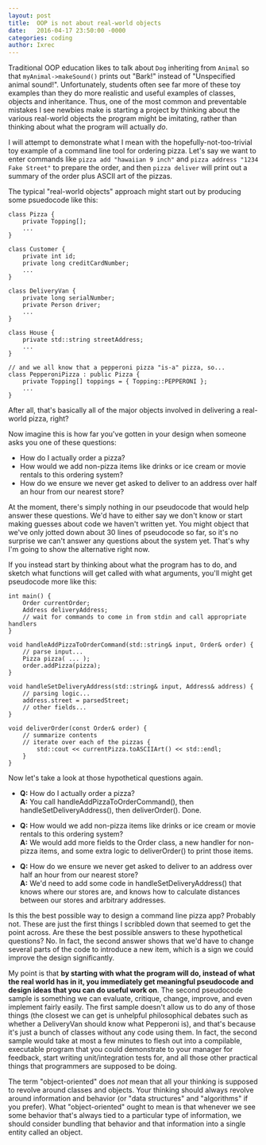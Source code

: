 ```yaml
---
layout: post
title:  OOP is not about real-world objects
date:   2016-04-17 23:50:00 -0000
categories: coding
author:	Ixrec
---
```


Traditional OOP education likes to talk about `Dog` inheriting from `Animal` so that `myAnimal->makeSound()`
prints out "Bark!" instead of "Unspecified animal sound!". Unfortunately, students often see far more of
these toy examples than they do more realistic and useful examples of classes, objects and inheritance. Thus,
one of the most common and preventable mistakes I see newbies make is starting a project by thinking about
the various real-world objects the program might be imitating, rather than thinking about what the program will actually *do*.

I will attempt to demonstrate what I mean with the hopefully-not-too-trivial toy example of a command line tool
for ordering pizza. Let's say we want to enter commands like `pizza add "hawaiian 9 inch"` and `pizza address
"1234 Fake Street"` to prepare the order, and then `pizza deliver` will print out a summary of the order plus
ASCII art of the pizzas.

The typical "real-world objects" approach might start out by producing some psuedocode like this:
```
class Pizza {
	private Topping[];
	...
}

class Customer {
	private int id;
	private long creditCardNumber;
	...
}

class DeliveryVan {
	private long serialNumber;
	private Person driver;
	...
}

class House {
	private std::string streetAddress;
	...
}

// and we all know that a pepperoni pizza "is-a" pizza, so...
class PepperoniPizza : public Pizza {
    private Topping[] toppings = { Topping::PEPPERONI };
	...
}
```
After all, that's basically all of the major objects involved in delivering a real-world pizza, right?

Now imagine this is how far you've gotten in your design when someone asks you one of these questions:

- How do I actually order a pizza?
- How would we add non-pizza items like drinks or ice cream or movie rentals to this ordering system?
- How do we ensure we never get asked to deliver to an address over half an hour from our nearest store?

At the moment, there's simply nothing in our pseudocode that would help answer these questions. We'd have to either say we don't know or start making guesses about code we haven't written yet. You might object that we've only jotted down about 30 lines of pseudocode so far, so it's no surprise we can't answer any questions about the system yet. That's why I'm going to show the alternative right now.

If you instead start by thinking about what the program has to do, and sketch what functions will get called with what arguments, you'll might get pseudocode more like this:
```
int main() {
	Order currentOrder;
	Address deliveryAddress;
	// wait for commands to come in from stdin and call appropriate handlers
}

void handleAddPizzaToOrderCommand(std::string& input, Order& order) {
	// parse input...
	Pizza pizza( ... );
	order.addPizza(pizza);
}

void handleSetDeliveryAddress(std::string& input, Address& address) {
	// parsing logic...
	address.street = parsedStreet;
	// other fields...
}

void deliverOrder(const Order& order) {
	// summarize contents
	// iterate over each of the pizzas {
		std::cout << currentPizza.toASCIIArt() << std::endl;
	}
}
```
Now let's take a look at those hypothetical questions again.

* **Q:** How do I actually order a pizza?  
  **A:** You call handleAddPizzaToOrderCommand(), then handleSetDeliveryAddress(), then deliverOrder(). Done.

* **Q:** How would we add non-pizza items like drinks or ice cream or movie rentals to this ordering system?  
  **A:** We would add more fields to the Order class, a new handler for non-pizza items, and some extra logic
  to deliverOrder() to print those items.

* **Q:** How do we ensure we never get asked to deliver to an address over half an hour from our nearest store?  
  **A:** We'd need to add some code in handleSetDeliveryAddress() that knows where our stores are, and knows how
  to calculate distances between our stores and arbitrary addresses.

Is this the best possible way to design a command line pizza app? Probably not. These are just the first things I
scribbled down that seemed to get the point across. Are these the best possible answers to these hypothetical questions?
No. In fact, the second answer shows that we'd have to change several parts of the code to introduce a new item,
which is a sign we could improve the design significantly.

My point is that **by starting with what the program will do, instead of what the real world has in it, you
immediately get meaningful pseudocode and design ideas that you can do useful work on**. The second pseudocode
sample is something we can evaluate, critique, change, improve, and even implement fairly easily. The first sample
doesn't allow us to do any of those things (the closest we can get is unhelpful philosophical debates such as whether
a DeliveryVan should know what Pepperoni is), and that's because it's just a bunch of classes without any code
using them. In fact, the second sample would take at most a few minutes to flesh out into a compilable, executable
program that you could demonstrate to your manager for feedback, start writing unit/integration tests for, and all
those other practical things that programmers are supposed to be doing.

The term "object-oriented" does *not* mean that all your thinking is supposed to revolve around classes and objects.
Your thinking should always revolve around information and behavior (or "data structures" and "algorithms" if you
prefer). What "object-oriented" ought to mean is that whenever we see some behavior that's always tied to a particular
type of information, we should consider bundling that behavior and that information into a single entity called an object.

